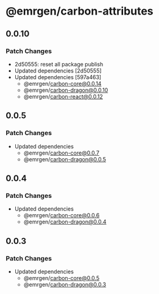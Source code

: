# @emrgen/carbon-attributes

## 0.0.10

### Patch Changes

- 2d50555: reset all package publish
- Updated dependencies [2d50555]
- Updated dependencies [597a463]
  - @emrgen/carbon-core@0.0.14
  - @emrgen/carbon-dragon@0.0.10
  - @emrgen/carbon-react@0.0.12

## 0.0.5

### Patch Changes

- Updated dependencies
  - @emrgen/carbon-core@0.0.7
  - @emrgen/carbon-dragon@0.0.5

## 0.0.4

### Patch Changes

- Updated dependencies
  - @emrgen/carbon-core@0.0.6
  - @emrgen/carbon-dragon@0.0.4

## 0.0.3

### Patch Changes

- Updated dependencies
  - @emrgen/carbon-core@0.0.5
  - @emrgen/carbon-dragon@0.0.3
